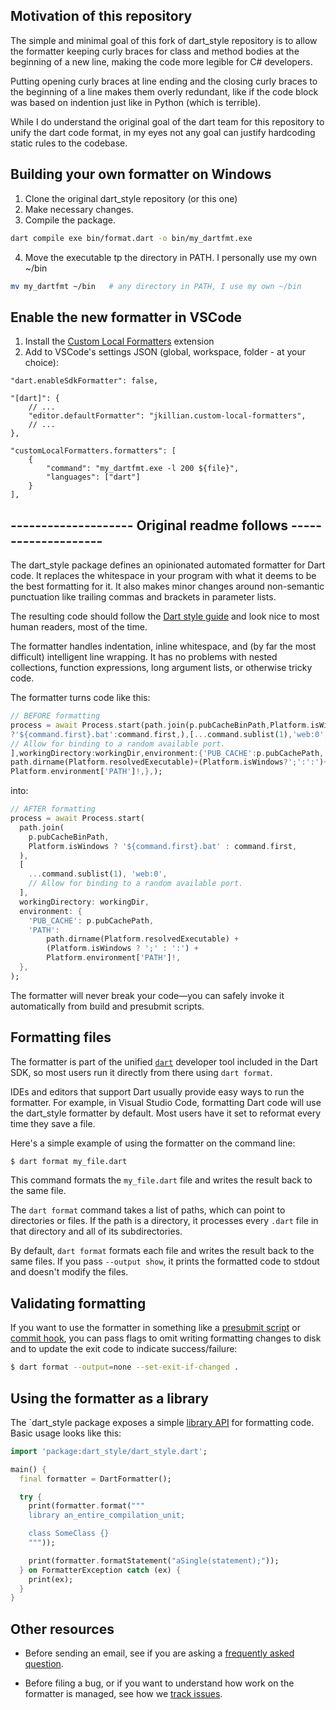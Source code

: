 
## Motivation of this repository

The simple and minimal goal of this fork of dart_style repository is to allow 
the formatter keeping curly braces for class and method bodies at the beginning 
of a new line, making the code more legible for C# developers.

Putting opening curly braces at line ending and the closing curly braces to the
beginning of a line makes them overly redundant, like if the code block was based 
on indention just like in Python (which is terrible).

While I do understand the original goal of the dart team for this repository to 
unify the dart code format, in my eyes not any goal can justify hardcoding static 
rules to the codebase.

## Building your own formatter on Windows

1. Clone the original dart_style repository (or this one)
2. Make necessary changes. 
3. Compile the package.

```sh
dart compile exe bin/format.dart -o bin/my_dartfmt.exe
```

4. Move the executable tp the directory in PATH. I personally use my own ~/bin

```sh
mv my_dartfmt ~/bin   # any directory in PATH, I use my own ~/bin
```

## Enable the new formatter in VSCode

1. Install the [Custom Local Formatters](https://github.com/JKillian/vscode-custom-local-formatters) extension
2. Add to VSCode's settings JSON (global, workspace, folder - at your choice):

```jsonc
"dart.enableSdkFormatter": false,
   
"[dart]": {
    // ...
    "editor.defaultFormatter": "jkillian.custom-local-formatters",
    // ... 
},

"customLocalFormatters.formatters": [
    {
        "command": "my_dartfmt.exe -l 200 ${file}",
        "languages": ["dart"]
    }
],

```


## -------------------- Original readme follows --------------------

The dart_style package defines an opinionated automated formatter for Dart code.
It replaces the whitespace in your program with what it deems to be the
best formatting for it. It also makes minor changes around non-semantic
punctuation like trailing commas and brackets in parameter lists.

The resulting code should follow the [Dart style guide][] and look nice to most
human readers, most of the time.

[dart style guide]: https://dart.dev/guides/language/effective-dart/style

The formatter handles indentation, inline whitespace, and (by far the most
difficult) intelligent line wrapping. It has no problems with nested
collections, function expressions, long argument lists, or otherwise tricky
code.

The formatter turns code like this:

```dart
// BEFORE formatting
process = await Process.start(path.join(p.pubCacheBinPath,Platform.isWindows
?'${command.first}.bat':command.first,),[...command.sublist(1),'web:0',
// Allow for binding to a random available port.
],workingDirectory:workingDir,environment:{'PUB_CACHE':p.pubCachePath,'PATH':
path.dirname(Platform.resolvedExecutable)+(Platform.isWindows?';':':')+
Platform.environment['PATH']!,},);
```

into:

```dart
// AFTER formatting
process = await Process.start(
  path.join(
    p.pubCacheBinPath,
    Platform.isWindows ? '${command.first}.bat' : command.first,
  ),
  [
    ...command.sublist(1), 'web:0',
    // Allow for binding to a random available port.
  ],
  workingDirectory: workingDir,
  environment: {
    'PUB_CACHE': p.pubCachePath,
    'PATH':
        path.dirname(Platform.resolvedExecutable) +
        (Platform.isWindows ? ';' : ':') +
        Platform.environment['PATH']!,
  },
);
```

The formatter will never break your code&mdash;you can safely invoke it
automatically from build and presubmit scripts.

## Formatting files

The formatter is part of the unified [`dart`][] developer tool included in the
Dart SDK, so most users run it directly from there using `dart format`.

[`dart`]: https://dart.dev/tools/dart-tool

IDEs and editors that support Dart usually provide easy ways to run the
formatter. For example, in Visual Studio Code, formatting Dart code will use
the dart_style formatter by default. Most users have it set to reformat every
time they save a file.

Here's a simple example of using the formatter on the command line:

```sh
$ dart format my_file.dart
```

This command formats the `my_file.dart` file and writes the result back to the
same file.

The `dart format` command takes a list of paths, which can point to directories
or files. If the path is a directory, it processes every `.dart` file in that
directory and all of its subdirectories.

By default, `dart format` formats each file and writes the result back to the
same files. If you pass `--output show`, it prints the formatted code to stdout
and doesn't modify the files.

## Validating formatting

If you want to use the formatter in something like a [presubmit script][] or
[commit hook][], you can pass flags to omit writing formatting changes to disk
and to update the exit code to indicate success/failure:

```sh
$ dart format --output=none --set-exit-if-changed .
```

[presubmit script]: https://www.chromium.org/developers/how-tos/depottools/presubmit-scripts
[commit hook]: https://git-scm.com/book/en/v2/Customizing-Git-Git-Hooks

## Using the formatter as a library

The `dart_style package exposes a simple [library API][] for formatting code.
Basic usage looks like this:

[library api]: https://pub.dev/documentation/dart_style/latest/

```dart
import 'package:dart_style/dart_style.dart';

main() {
  final formatter = DartFormatter();

  try {
    print(formatter.format("""
    library an_entire_compilation_unit;

    class SomeClass {}
    """));

    print(formatter.formatStatement("aSingle(statement);"));
  } on FormatterException catch (ex) {
    print(ex);
  }
}
```

## Other resources

* Before sending an email, see if you are asking a
  [frequently asked question][faq].

* Before filing a bug, or if you want to understand how work on the
  formatter is managed, see how we [track issues][].

[faq]: https://github.com/dart-lang/dart_style/wiki/FAQ
[track issues]: https://github.com/dart-lang/dart_style/wiki/Tracking-issues

